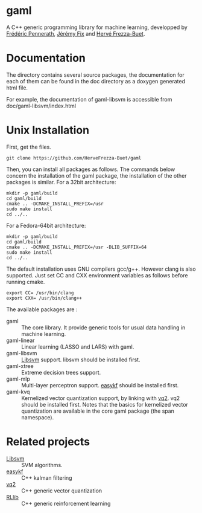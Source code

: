 # gaml

A C++ generic programming library for machine learning, developped by <a href="https://github.com/P-Fred">Frédéric Pennerath</a>, <a href="https://github.com/jeremyfix">Jérémy Fix</a> and <a href="https://github.com/HerveFrezza-Buet">Hervé Frezza-Buet</a>.

# Documentation

The directory contains several source packages, the documentation for each of them can be found in the doc directory as a doxygen generated html file.

For example, the documentation of gaml-libsvm is accessible from doc/gaml-libsvm/index.html


# Unix Installation

First, get the files.

``` 
git clone https://github.com/HerveFrezza-Buet/gaml
``` 

Then, you can install all packages as follows. The commands below concern the installation of the gaml package, the installation of the other packages is similar. 
For a 32bit architecture: 

```
mkdir -p gaml/build
cd gaml/build
cmake .. -DCMAKE_INSTALL_PREFIX=/usr
sudo make install
cd ../..
```

For a Fedora-64bit architecture:

```
mkdir -p gaml/build
cd gaml/build
cmake .. -DCMAKE_INSTALL_PREFIX=/usr -DLIB_SUFFIX=64
sudo make install
cd ../..
```

The default installation uses GNU compilers gcc/g++. However clang is also supported.
Just set CC and CXX environment variables as follows before running cmake.
```
export CC= /usr/bin/clang
export CXX= /usr/bin/clang++
```

The available packages are :
<dl>
<dt>gaml</dt> <dd>The core library. It provide generic tools for usual data handling in machine learning.</dd>
<dt>gaml-linear</dt> <dd>Linear learning (LASSO and LARS) with gaml.</dd>
<dt>gaml-libsvm</dt> <dd><a href="http://www.csie.ntu.edu.tw/~cjlin/libsvm">Libsvm</a> support. libsvm should be installed first.</dd>
<dt>gaml-xtree</dt> <dd>Extreme decision trees support.</dd>
<dt>gaml-mlp</dt> <dd>Multi-layer perceptron support. <a href="https://github.com/jeremyfix/easykf">easykf</a> should be installed first.</dd>
<dt>gaml-kvq</dt> <dd>Kernelized vector quantization support, by linking with <a href="https://github.com/HerveFrezza-Buet/vq2">vq2</a>. vq2 should be installed first. Notes that the basics for kernelized vector quantization are available in the core gaml package (the span namespace).</dd>
</dl>

# Related projects


<dl>
<dt><a href="http://www.csie.ntu.edu.tw/~cjlin/libsvm">Libsvm</a></dt> <dd>SVM algorithms.</dd>
<dt><a href="https://github.com/jeremyfix/easykf">easykf</a></dt> <dd>C++ kalman filtering</dd>
<dt><a href="https://github.com/HerveFrezza-Buet/vq2">vq2</a></dt> <dd>C++ generic vector quantization</dd>
<dt><a href="https://github.com/HerveFrezza-Buet/vq2">RLlib</a></dt> <dd>C++ generic reinforcement learning</dd>
</dl>
